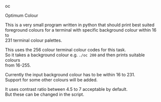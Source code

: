 oc

Optimum Colour

This is a very small program written in python that should print best suited\
foreground colours for a terminal with specific background colour within 16 to\
231 terminal colour palettes.

This uses the 256 colour terminal colour codes for this task.\
So it takes a background colour e.g. `./oc 200` and then prints suitable colours\
from 16-255.

Currently the input background colour has to be within 16 to 231.\
Support for some other colours will be added.

It uses contrast ratio between 4.5 to 7 acceptable by default.\
But these can be changed in the script.
